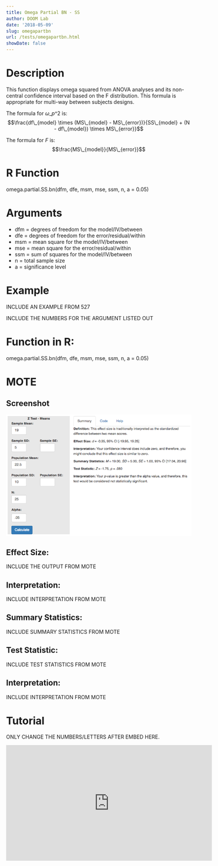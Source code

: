 ```yaml
---
title: Omega Partial BN - SS
author: DOOM Lab
date: '2018-05-09'
slug: omegapartbn
url: /tests/omegapartbn.html
showDate: false
---
```


<script src="//yihui.name/js/math-code.js"></script>
<script async
src="//cdn.bootcss.com/mathjax/2.7.1/MathJax.js?config=TeX-MML-AM_CHTML">
</script>

# Description   

This function displays omega squared from ANOVA analyses and its non-central confidence interval based on the F distribution. This formula is appropriate for multi-way between subjects designs.

The formula for $\omega\_p\^2$ is: $$\frac{df\_{model} \times (MS\_{model} - MS\_{error})}{SS\_{model} + (N - df\_{model}) \times MS\_{error}}$$

The formula for *F* is: $$\frac{MS\_{model}}{MS\_{error}}$$

# R Function

omega.partial.SS.bn(dfm, dfe, msm, mse, ssm, n, a = 0.05)

# Arguments 


+ dfm =	degrees of freedom for the model/IV/between
+ dfe	= degrees of freedom for the error/residual/within
+ msm	= mean square for the model/IV/between
+ mse	= mean square for the error/residual/within
+ ssm	= sum of squares for the model/IV/between
+ n	= total sample size
+ a	= significance level

# Example  

INCLUDE AN EXAMPLE FROM 527

INCLUDE THE NUMBERS FOR THE ARGUMENT LISTED OUT 

# Function in R: 

omega.partial.SS.bn(dfm, dfe, msm, mse, ssm, n, a = 0.05)

# MOTE

## Screenshot

![Z-Test Means Screenshot](../images/z-test-means-screen.png)

## Effect Size:

INCLUDE THE OUTPUT FROM MOTE

## Interpretation: 

INCLUDE INTERPRETATION FROM MOTE

## Summary Statistics: 

INCLUDE SUMMARY STATISTICS FROM MOTE

## Test Statistic: 

INCLUDE TEST STATISTICS FROM MOTE

## Interpretation: 

INCLUDE INTERPRETATION FROM MOTE

# Tutorial

ONLY CHANGE THE NUMBERS/LETTERS AFTER EMBED HERE. 

<iframe width="560" height="315" src="https://www.youtube.com/embed/CyfOS7Ew-Hw" frameborder="0" allow="autoplay; encrypted-media" allowfullscreen></iframe>
